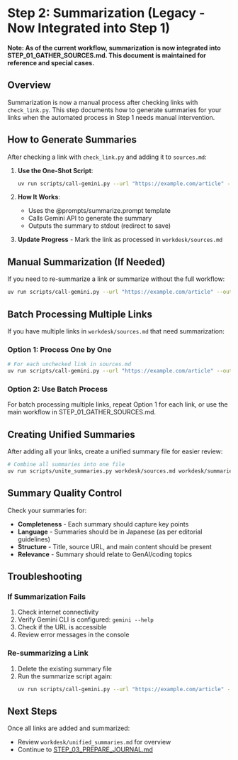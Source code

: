 # Step 2: Summarization (Legacy - Now Integrated into Step 1)

**Note: As of the current workflow, summarization is now integrated into STEP_01_GATHER_SOURCES.md. This document is maintained for reference and special cases.**

## Overview

Summarization is now a manual process after checking links with `check_link.py`. This step documents how to generate summaries for your links when the automated process in Step 1 needs manual intervention.

## How to Generate Summaries

After checking a link with `check_link.py` and adding it to `sources.md`:

1. **Use the One-Shot Script**:
   ```bash
   uv run scripts/call-gemini.py --url "https://example.com/article" --output workdesk/summaries/001_example_com_article.md
   ```

2. **How It Works**:
   - Uses the @prompts/summarize.prompt template
   - Calls Gemini API to generate the summary
   - Outputs the summary to stdout (redirect to save)

3. **Update Progress** - Mark the link as processed in `workdesk/sources.md`

## Manual Summarization (If Needed)

If you need to re-summarize a link or summarize without the full workflow:

```bash
uv run scripts/call-gemini.py --url "https://example.com/article" --output workdesk/summaries/001_example_com_article.md
```

## Batch Processing Multiple Links

If you have multiple links in `workdesk/sources.md` that need summarization:

### Option 1: Process One by One
```bash
# For each unchecked link in sources.md
uv run scripts/call-gemini.py --url "https://example.com/article" --output workdesk/summaries/001_example_com_article.md
```

### Option 2: Use Batch Process
For batch processing multiple links, repeat Option 1 for each link, or use the main workflow in STEP_01_GATHER_SOURCES.md.

## Creating Unified Summaries

After adding all your links, create a unified summary file for easier review:

```bash
# Combine all summaries into one file
uv run scripts/unite_summaries.py workdesk/sources.md workdesk/summaries workdesk/unified_summaries.md
```

## Summary Quality Control

Check your summaries for:
- **Completeness** - Each summary should capture key points
- **Language** - Summaries should be in Japanese (as per editorial guidelines)
- **Structure** - Title, source URL, and main content should be present
- **Relevance** - Summary should relate to GenAI/coding topics

## Troubleshooting

### If Summarization Fails
1. Check internet connectivity
2. Verify Gemini CLI is configured: `gemini --help`
3. Check if the URL is accessible
4. Review error messages in the console

### Re-summarizing a Link
1. Delete the existing summary file
2. Run the summarize script again:
   ```bash
   uv run scripts/call-gemini.py --url "https://example.com/article" --output workdesk/summaries/001_example_com_article.md
   ```

## Next Steps

Once all links are added and summarized:
- Review `workdesk/unified_summaries.md` for overview
- Continue to [STEP_03_PREPARE_JOURNAL.md](STEP_03_PREPARE_JOURNAL.md)